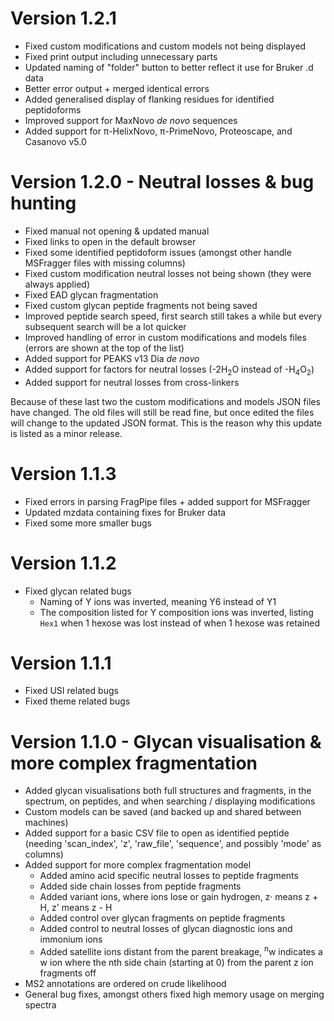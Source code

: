 # Version 1.2.1

- Fixed custom modifications and custom models not being displayed
- Fixed print output including unnecessary parts
- Updated naming of "folder" button to better reflect it use for Bruker .d data
- Better error output + merged identical errors
- Added generalised display of flanking residues for identified peptidoforms
- Improved support for MaxNovo _de novo_ sequences
- Added support for π-HelixNovo, π-PrimeNovo, Proteoscape, and Casanovo v5.0

# Version 1.2.0 - Neutral losses & bug hunting

- Fixed manual not opening & updated manual
- Fixed links to open in the default browser
- Fixed some identified peptidoform issues (amongst other handle MSFragger files with missing columns)
- Fixed custom modification neutral losses not being shown (they were always applied)
- Fixed EAD glycan fragmentation
- Fixed custom glycan peptide fragments not being saved
- Improved peptide search speed, first search still takes a while but every subsequent search will be a lot quicker
- Improved handling of error in custom modifications and models files (errors are shown at the top of the list)
- Added support for PEAKS v13 Dia _de novo_
- Added support for factors for neutral losses (-2H<sub>2</sub>O instead of -H<sub>4</sub>O<sub>2</sub>)
- Added support for neutral losses from cross-linkers
 
Because of these last two the custom modifications and models JSON files have changed. The old files will still be read fine, but once edited the files will change to the updated JSON format. This is the reason why this update is listed as a minor release.

# Version 1.1.3

 - Fixed errors in parsing FragPipe files + added support for MSFragger
 - Updated mzdata containing fixes for Bruker data
 - Fixed some more smaller bugs

# Version 1.1.2

 - Fixed glycan related bugs
   - Naming of Y ions was inverted, meaning Y6 instead of Y1
   - The composition listed for Y composition ions was inverted, listing `Hex1` when 1 hexose was lost instead of when 1 hexose was retained

# Version 1.1.1

 - Fixed USI related bugs
 - Fixed theme related bugs

# Version 1.1.0 - Glycan visualisation & more complex fragmentation

 - Added glycan visualisations both full structures and fragments, in the spectrum, on peptides, and when searching / displaying modifications
 - Custom models can be saved (and backed up and shared between machines)
 - Added support for a basic CSV file to open as identified peptide (needing 'scan_index', 'z', 'raw_file', 'sequence', and possibly 'mode' as columns)
 - Added support for more complex fragmentation model
    - Added amino acid specific neutral losses to peptide fragments
    - Added side chain losses from peptide fragments
    - Added variant ions, where ions lose or gain hydrogen, z· means z + H, z' means z - H
    - Added control over glycan fragments on peptide fragments
    - Added control to neutral losses of glycan diagnostic ions and immonium ions
    - Added satellite ions distant from the parent breakage, <sup>n</sup>w indicates a w ion where the nth side chain (starting at 0) from the parent z ion fragments off
 - MS2 annotations are ordered on crude likelihood
 - General bug fixes, amongst others fixed high memory usage on merging spectra

